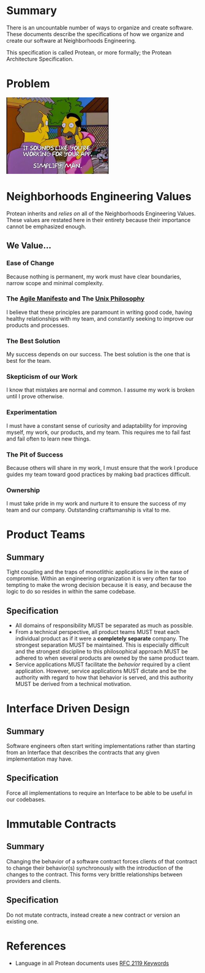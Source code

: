 # Summary
There is an uncountable number of ways to organize and create software. These documents describe the specifications of how we organize and create our software at Neighborhoods Engineering.

This specification is called Protean, or more formally; the Protean Architecture Specification.

# Problem
![simplify](images/simplify.jpeg)

# Neighborhoods Engineering Values
Protean inherits and *relies on* all of the Neighborhoods Engineering Values. These values are restated here in their entirety because their importance  cannot be emphasized enough.

## We Value...

### Ease of Change
Because nothing is permanent, my work must have clear boundaries, narrow scope and minimal complexity.

### The [Agile Manifesto](http://agilemanifesto.org/) and The [Unix Philosophy](https://en.wikipedia.org/wiki/Unix_philosophy)
I believe that these principles are paramount in writing good code, having healthy relationships with my team, and constantly seeking to improve our products and processes.

### The Best Solution
My success depends on our success. The best solution is the one that is best for the team.

### Skepticism of our Work
I know that mistakes are normal and common. I assume my work is broken until I prove otherwise.

### Experimentation
I must have a constant sense of curiosity and adaptability for improving myself, my work, our products, and my team. This requires me to fail fast and fail often to learn new things.

### The Pit of Success
Because others will share in my work, I must ensure that the work I produce guides my team toward good practices by making bad practices difficult.

### Ownership
I must take pride in my work and nurture it to ensure the success of my team and our company. Outstanding craftsmanship is vital to me.

# Product Teams
## Summary
Tight coupling and the traps of monotlithic applications lie in the ease of compromise. Within an engineering orgranization it is very often far too tempting to make the wrong decision because it is easy, and because the logic to do so resides in within the same codebase.

## Specification
* All domains of responsibility MUST be separated as much as possible.
* From a technical perspective, all product teams MUST treat each individual product as if it were a **completely separate** company. The strongest separation MUST be maintained. This is especially difficult and the strongest discipline to this philosophical approach MUST be adhered to when several products are owned by the same product team.
* Service applications MUST facilitate the *behavior* required by a client application.  However, service applications MUST dictate and be the authority with regard to how that behavior is served, and this authority MUST be derived from a technical motivation. 

# Interface Driven Design

## Summary
Software engineers often start writing implementations rather than starting from an Interface that describes the contracts that any given implementation may have.

## Specification
Force all implementations to require an Interface to be able to be useful in our codebases.

# Immutable Contracts
## Summary
Changing the behavior of a software contract forces clients of that contract to change their behavior(s) synchronously with the introduction of the changes to the contract.  This forms very brittle relationships between providers and clients.

## Specification
Do not mutate contracts, instead create a new contract or version an existing one.

# References
* Language in all Protean documents uses [RFC 2119 Keywords](https://www.ietf.org/rfc/rfc2119.txt)

